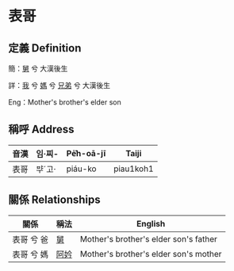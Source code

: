 # 表哥
## 定義 Definition
簡：[舅](member16.md) 兮 大漢後生

詳：[我](member1.md) 兮 [媽](member3.md) 兮 [兄弟](member16.md) 兮 大漢後生

Eng：Mother's brother's elder son

## 稱呼 Address

音漢 | 임·찌- | Pe̍͘h-oā-jī | Taiji
--- | --- | --- | --- 
表哥 | ᄇᆤˊ고· | piáu-ko | piau1koh1 


## 關係 Relationships

關係 | 稱法 | English
--- | --- | --- 
表哥 兮 爸 | [舅](member16.md) | Mother's brother's elder son's father
表哥 兮 媽 | [阿妗](member51.md) | Mother's brother's elder son's mother
